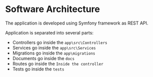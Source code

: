 # Software Architecture
The application is developed using Symfony framework as REST API.

Application is separated into several parts:
- Controllers go inside the `app\src\Controllers`
- Services go inside the `app\src\Services`
- Migrations go inside the `app\migrations`
- Documents go inside the `docs`
- Routes go inside the `Inside the controller`
- Tests go inside the `tests`
